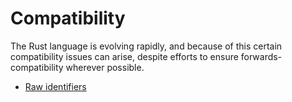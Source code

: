 # Compatibility

The Rust language is evolving rapidly, and because of this certain compatibility
issues can arise, despite efforts to ensure forwards-compatibility wherever
possible.

* [Raw identifiers](compatibility/raw_identifiers.md)
